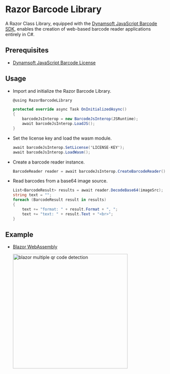 # Razor Barcode Library
A Razor Class Library, equipped with the [Dynamsoft JavaScript Barcode SDK](https://www.npmjs.com/package/dynamsoft-javascript-barcode), enables the creation of web-based barcode reader applications entirely in C#.

## Prerequisites
- [Dynamsoft JavaScript Barcode License](https://www.dynamsoft.com/customer/license/trialLicense?product=dbr&utm_source=github&utm_campaign=razor-barcode-library)


## Usage
- Import and initialize the Razor Barcode Library.
    
    ```csharp
    @using RazorBarcodeLibrary
    
    protected override async Task OnInitializedAsync()
    {
        barcodeJsInterop = new BarcodeJsInterop(JSRuntime);
        await barcodeJsInterop.LoadJS();
    }
    ```
- Set the license key and load the wasm module.
    
    ```csharp
    await barcodeJsInterop.SetLicense('LICENSE-KEY');
    await barcodeJsInterop.LoadWasm();
    ```

- Create a barcode reader instance.
    
    ```csharp
    BarcodeReader reader = await barcodeJsInterop.CreateBarcodeReader();
    ```

- Read barcodes from a base64 image source.
    
    ```csharp
    List<BarcodeResult> results = await reader.DecodeBase64(imageSrc);
    string text = "";
    foreach (BarcodeResult result in results)
    {
        text += "format: " + result.Format + ", ";
        text += "text: " + result.Text + "<br>";
    }
    ```

## Example
- [Blazor WebAssembly](https://github.com/yushulx/Razor-Barcode-Library/tree/main/example)
    
    <img src="https://github.com/yushulx/Razor-Barcode-Library/assets/2202306/b2cf96db-8466-4c3a-a802-4fd39cec42cd" width="360" alt="blazor multiple qr code detection">